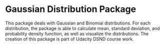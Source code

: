 # Gaussian Distribution Package

This package deals with Gaussian and Binomial distributions. For each distribution, the package is able to calculate mean, standard deviation, and probability density function, as well as visualize the distributions. The creation of this package is part of Udacity DSND course work.